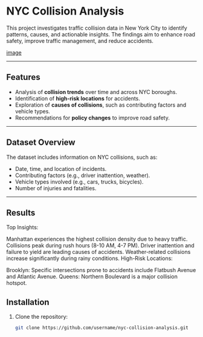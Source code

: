 # NYC Collision Analysis

This project investigates traffic collision data in New York City to identify patterns, causes, and actionable insights. The findings aim to enhance road safety, improve traffic management, and reduce accidents.

[image](https://github.com/user-attachments/assets/0ffc86d5-dd28-4166-8e2d-912fd031745e)

---

## Features
- Analysis of **collision trends** over time and across NYC boroughs.
- Identification of **high-risk locations** for accidents.
- Exploration of **causes of collisions**, such as contributing factors and vehicle types.
- Recommendations for **policy changes** to improve road safety.

---

## Dataset Overview
The dataset includes information on NYC collisions, such as:
- Date, time, and location of incidents.
- Contributing factors (e.g., driver inattention, weather).
- Vehicle types involved (e.g., cars, trucks, bicycles).
- Number of injuries and fatalities.

---
## Results
Top Insights:

Manhattan experiences the highest collision density due to heavy traffic.
Collisions peak during rush hours (8-10 AM, 4-7 PM).
Driver inattention and failure to yield are leading causes of accidents.
Weather-related collisions increase significantly during rainy conditions.
High-Risk Locations:

Brooklyn: Specific intersections prone to accidents include Flatbush Avenue and Atlantic Avenue.
Queens: Northern Boulevard is a major collision hotspot.

## Installation

1. Clone the repository:
   ```bash
   git clone https://github.com/username/nyc-collision-analysis.git
